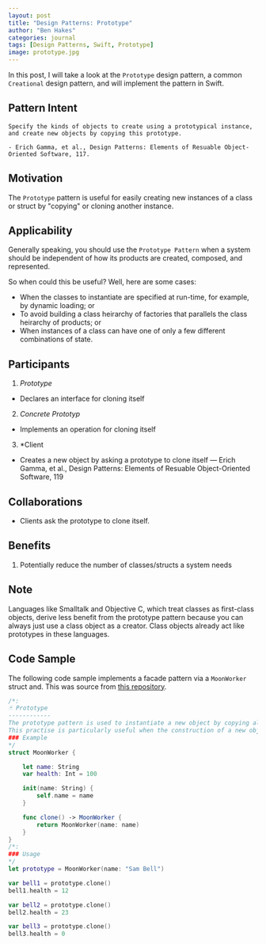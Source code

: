 ```yaml
---
layout: post
title: "Design Patterns: Prototype"
author: "Ben Hakes"
categories: journal
tags: [Design Patterns, Swift, Prototype]
image: prototype.jpg
---
```


In this post, I will take a look at the `Prototype` design pattern, a common `Creational` design pattern, and will implement the pattern in Swift.

## Pattern Intent
``` 
Specify the kinds of objects to create using a prototypical instance, and create new objects by copying this prototype.

- Erich Gamma, et al., Design Patterns: Elements of Resuable Object-Oriented Software, 117.
```

## Motivation
The `Prototype` pattern is useful for easily creating new instances of a class or struct by "copying" or cloning another instance.

## Applicability

Generally speaking, you should use the `Prototype Pattern`  when a system should be independent of how its products are created, composed, and represented.

So when could this be useful? Well, here are some cases:
- When the classes to instantiate are specified at run-time, for example, by dynamic loading; or
- To avoid building a class heirarchy of factories that parallels the class heirarchy of products; or
- When instances of a class can have one of only a few different combinations of state.

## Participants
1. *Prototype*
- Declares an interface for cloning itself
2. *Concrete Prototyp*
- Implements an operation for cloning itself
3. *Client
- Creates a new object by asking a prototype to clone itself
— Erich Gamma, et al., Design Patterns: Elements of Resuable Object-Oriented Software, 119

## Collaborations
- Clients ask the prototype to clone itself.

## Benefits
1. Potentially reduce the number of classes/structs a system needs

## Note
Languages like Smalltalk and Objective C, which treat classes as first-class objects, derive less benefit from the prototype pattern because you can always just use a class object as a creator. Class objects already act like prototypes in these languages.

## Code Sample

The following code sample implements a facade pattern via a `MoonWorker` struct and. This was source from [this repository](https://github.com/ochococo/Design-Patterns-In-Swift/blob/master/source/creational/prototype.swift). 

```swift
/*:
🃏 Prototype
------------
The prototype pattern is used to instantiate a new object by copying all of the properties of an existing object, creating an independent clone. 
This practise is particularly useful when the construction of a new object is inefficient.
### Example
*/
struct MoonWorker {

    let name: String
    var health: Int = 100

    init(name: String) {
        self.name = name
    }

    func clone() -> MoonWorker {
        return MoonWorker(name: name)
    }
}
/*:
### Usage
*/
let prototype = MoonWorker(name: "Sam Bell")

var bell1 = prototype.clone()
bell1.health = 12

var bell2 = prototype.clone()
bell2.health = 23

var bell3 = prototype.clone()
bell3.health = 0
```

